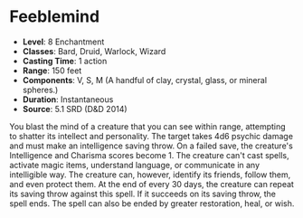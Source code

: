 # Feeblemind

- **Level**: 8 Enchantment
- **Classes**: Bard, Druid, Warlock, Wizard
- **Casting Time**: 1 action
- **Range**: 150 feet
- **Components**: V, S, M (A handful of clay, crystal, glass, or mineral spheres.)
- **Duration**: Instantaneous
- **Source**: 5.1 SRD (D&D 2014)

You blast the mind of a creature that you can see within range, attempting to shatter its intellect and personality. The target takes 4d6 psychic damage and must make an intelligence saving throw. On a failed save, the creature's Intelligence and Charisma scores become 1. The creature can't cast spells, activate magic items, understand language, or communicate in any intelligible way. The creature can, however, identify its friends, follow them, and even protect them. At the end of every 30 days, the creature can repeat its saving throw against this spell. If it succeeds on its saving throw, the spell ends. The spell can also be ended by greater restoration, heal, or wish.

